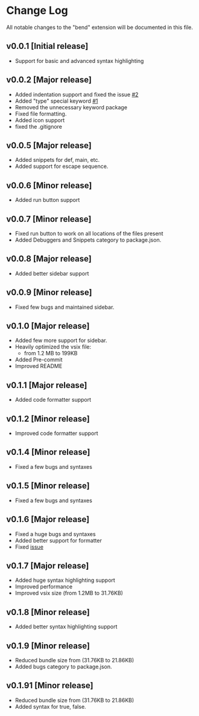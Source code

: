 # Change Log

All notable changes to the "bend" extension will be documented in this file.

## v0.0.1 [Initial release]

- Support for basic and advanced syntax highlighting

## v0.0.2 [Major release]

- Added indentation support and fixed the issue [#2](https://github.com/RohanVashisht1234/bend-syntax-highlighter/issues/2)
- Added "type" special keyword [#1](https://github.com/RohanVashisht1234/bend-syntax-highlighter/issues/2)
- Removed the unnecessary keyword package
- Fixed file formatting.
- Added icon support
- fixed the .gitignore

## v0.0.5 [Major release]

- Added snippets for def, main, etc.
- Added support for escape sequence.

## v0.0.6 [Minor release]

- Added run button support

## v0.0.7 [Minor release]

- Fixed run button to work on all locations of the files present
- Added Debuggers and Snippets category to package.json.

## v0.0.8 [Major release]

- Added better sidebar support

## v0.0.9 [Minor release]

- Fixed few bugs and maintained sidebar.

## v0.1.0 [Major release]

- Added few more support for sidebar.
- Heavily optimized the vsix file:
  - from 1.2 MB to 199KB
- Added Pre-commit
- Improved README

## v0.1.1 [Major release]

- Added code formatter support

## v0.1.2 [Minor release]

- Improved code formatter support

## v0.1.4 [Minor release]

- Fixed a few bugs and syntaxes

## v0.1.5 [Minor release]

- Fixed a few bugs and syntaxes

## v0.1.6 [Major release]

- Fixed a huge bugs and syntaxes
- Added better support for formatter
- Fixed [issue](https://discord.com/channels/912426566838013994/1241147735390949436/1244482626308276276)

## v0.1.7 [Major release]

- Added huge syntax highlighting support
- Improved performance
- Improved vsix size (from 1.2MB to 31.76KB)

## v0.1.8 [Minor release]

- Added better syntax highlighting support

## v0.1.9 [Minor release]

- Reduced bundle size from (31.76KB to 21.86KB)
- Added bugs category to package.json.

## v0.1.91 [Minor release]

- Reduced bundle size from (31.76KB to 21.86KB)
- Added syntax for true, false.
